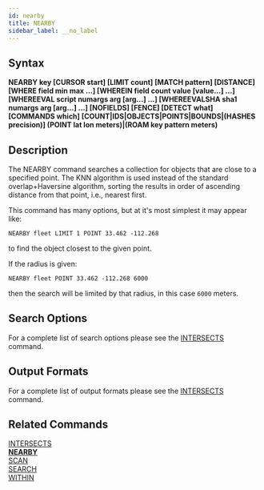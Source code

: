 ```yaml
---
id: nearby
title: NEARBY
sidebar_label: __no_label
---
```


## Syntax

**NEARBY key [CURSOR start] [LIMIT count] [MATCH pattern] [DISTANCE] [WHERE field min max ...] [WHEREIN field count value [value...] ...] [WHEREEVAL script numargs arg [arg...] ...] [WHEREEVALSHA sha1 numargs arg [arg...] ...] [NOFIELDS] [FENCE] [DETECT what] [COMMANDS which] [COUNT|IDS|OBJECTS|POINTS|BOUNDS|(HASHES precision)] (POINT lat lon meters)|(ROAM key pattern meters)**

## Description

The NEARBY command searches a collection for objects that are close to a specified point. The KNN algorithm is used instead of the standard overlap+Haversine algorithm, sorting the results in order of ascending distance from that point, i.e., nearest first.

This command has many options, but at it's most simplest it may appear like:

```tile38-cli
NEARBY fleet LIMIT 1 POINT 33.462 -112.268
```
to find the object closest to the given point.

If the radius is given:
```tile38-cli
NEARBY fleet POINT 33.462 -112.268 6000
```
then the search will be limited by that radius, in this case `6000` meters.

## Search Options

For a complete list of search options please see the [INTERSECTS](../commands/intersects.md#search-options) command.

## Output Formats

For a complete list of output formats please see the [INTERSECTS](../commands/intersects.md#output-formats) command.

## Related Commands

[INTERSECTS](../commands/intersects.md)<br>
**[NEARBY](../commands/nearby.md)**<br>
[SCAN](../commands/scan.md)<br>
[SEARCH](../commands/search.md)<br>
[WITHIN](../commands/within.md)<br>